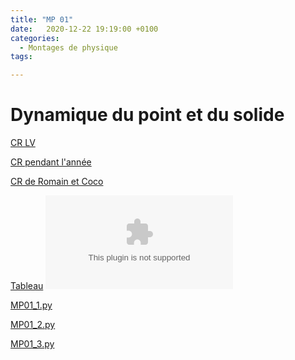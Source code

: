 ```yaml
---
title: "MP 01"
date:   2020-12-22 19:19:00 +0100
categories:
  - Montages de physique
tags:

---
```

# Dynamique du point et du solide

[CR LV](/assets/pdf/MP01.pdf)
<object class="pdf fitvidsignore" data="/assets/pdf/MP01.pdf" type="application/pdf"></object>

[CR pendant l'année](/assets/pdf/MP01_CR.pdf)
<object class="pdf fitvidsignore" data="/assets/pdf/MP01_CR.pdf" type="application/pdf"></object>

[CR de Romain et Coco](/assets/pdf/MP01_CR_Coco.pdf)
<object class="pdf fitvidsignore" data="/assets/pdf/MP01_CR_Coco.pdf" type="application/pdf"></object>

[Tableau](/assets/jpeg/MP01_tableau.jpg)
<object class="pdf fitvidsignore" data="/assets/jpeg/MP01_tableau.jpg" type="application/jpg"></object>

<a href="/assets/python/MP01_1.py" download>MP01_1.py</a> 

<a href="/assets/python/MP01_2.py" download>MP01_2.py</a>

<a href="/assets/python/MP01_3.py" download>MP01_3.py</a>
